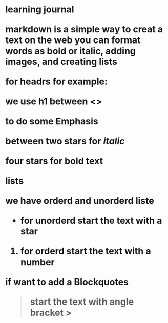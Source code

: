 **<h1>learning journal**
  
  
  
markdown is a simple way to creat a text on the web you can format words as bold or italic, adding images, and creating lists



<h7>for **headrs** for example:

we use h1 between <> 

to do some **Emphasis**


between two stars for *italic*

four stars for **bold** text

**lists**

we have orderd and unorderd liste 

* for **unorderd** start the text with a star 

1. for orderd start the text with a number

if want to add a Blockquotes

>start the text with angle bracket >

